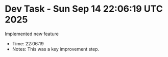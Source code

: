# Dev Task - Sun Sep 14 22:06:19 UTC 2025
Implemented new feature
- Time: 22:06:19
- Notes: This was a key improvement step.
